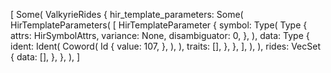 [
    Some(
        ValkyrieRides {
            hir_template_parameters: Some(
                HirTemplateParameters(
                    [
                        HirTemplateParameter {
                            symbol: Type(
                                Type {
                                    attrs: HirSymbolAttrs,
                                    variance: None,
                                    disambiguator: 0,
                                },
                            ),
                            data: Type {
                                ident: Ident(
                                    Coword(
                                        Id {
                                            value: 107,
                                        },
                                    ),
                                ),
                                traits: [],
                            },
                        },
                    ],
                ),
            ),
            rides: VecSet {
                data: [],
            },
        },
    ),
]